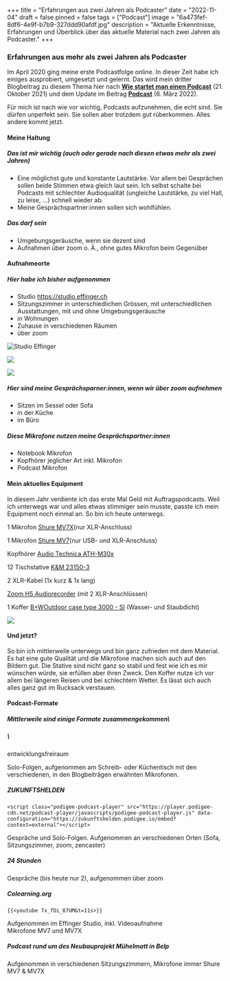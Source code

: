 +++
title = "Erfahrungen aus zwei Jahren als Podcaster"
date = "2022-11-04"
draft = false
pinned = false
tags = ["Podcast"]
image = "6a473fef-8df6-4e9f-b7b9-327ddd90afdf.jpg"
description = "Aktuelle Erkenntnisse, Erfahrungen und Überblick über das aktuelle Material nach zwei Jahren als Podcaster."
+++
### Erfahrungen aus mehr als zwei Jahren als Podcaster

Im April 2020 ging meine erste Podcastfolge online. In dieser Zeit habe ich einiges ausprobiert, umgesetzt und gelernt. Das wird mein dritter Blogbeitrag zu diesem Thema hier nach **[Wie startet man einen Podcast](https://www.bensblog.ch/wie-startet-man-einen-podcast/)** (21. Oktober 2021) und dem Update im Beitrag **[Podcast](https://www.bensblog.ch/podcast/)** (6. März 2022). 

Für mich ist nach wie vor wichtig, Podcasts aufzunehmen, die echt sind. Sie dürfen unperfekt sein. Sie sollen aber trotzdem gut rüberkommen. Alles andere kommt jetzt.

#### Meine Haltung

##### Das ist mir wichtig (auch oder gerade nach diesen etwas mehr als zwei Jahren)

* Eine möglichst gute und konstante Lautstärke. Vor allem bei Gesprächen sollen beide Stimmen etwa gleich laut sein. Ich selbst schalte bei Podcasts mit schlechter Audioqualität (ungleiche Lautstärke, zu viel Hall, zu leise, ...) schnell wieder ab. 
* Meine Gesprächspartner:innen sollen sich wohlfühlen. 

##### Das darf sein

* Umgebungsgeräusche, wenn sie dezent sind
* Aufnahmen über zoom o. Ä., ohne gutes Mikrofon beim Gegenüber 

#### Aufnahmeorte

##### Hier habe ich bisher aufgenommen

* Studio https://studio.effinger.ch
* Sitzungszimmer in unterschiedlichen Grössen, mit unterschiedlichen Ausstattungen, mit und ohne Umgebungsgeräusche
* in Wohnungen
* Zuhause in verschiedenen Räumen
* über zoom

![](bildschirmfoto-2022-11-03-um-12.30.17.png "Studio Effinger")

![](img_5123.jpg)

![](6a473fef-8df6-4e9f-b7b9-327ddd90afdf.jpg)

##### Hier sind meine Gesprächsparner:innen, wenn wir über zoom aufnehmen

* Sitzen im Sessel oder Sofa
* in der Küche
* im Büro

##### Diese Mikrofone nutzen meine Gesprächspartner:innen

* Notebook Mikrofon
* Kopfhörer jeglicher Art inkl. Mikrofon
* Podcast Mikrofon

#### Mein aktuelles Equipment

In diesem Jahr verdiente ich das erste Mal Geld mit Auftragspodcasts. Weil ich unterwegs war und alles etwas stimmiger sein musste, passte ich mein Equipment noch einmal an. So bin ich heute unterwegs. 

1 Mikrofon [Shure MV7X](https://www.galaxus.ch/en/s1/product/shure-mv7x-dynamic-podcast-microphone-xlr-microphones-22671278)(nur XLR-Anschluss)

1 Mikrofon [Shure MV7](https://www.galaxus.ch/en/s1/product/shure-mv7-broadcast-podcasting-microphones-14356382)(nur USB- und XLR-Anschluss)

Kopfhörer [Audio Technica ATH-M30x](https://www.galaxus.ch/en/s1/product/audio-technica-ath-m30x-headphones-3827638?supplier=406802)

12 Tischstative [K&M 23150-3](*%20**K&M%2023150-3**)

2 XLR-Kabel (1x kurz & 1x lang)

[Zoom H5 Audiorecorder](https://www.galaxus.ch/en/s1/product/zoom-h5-handheld-audio-recorders-2752880?isSecondHand=true&shid=859802&gclid=CjwKCAjwzY2bBhB6EiwAPpUpZva_CiUtftB2qvH0eGWExtafrxemnRR1wxK7CtvZ_OIL05-MDwEjcxoC9rMQAvD_BwE&gclsrc=aw.ds) (mit 2 XLR-Anschlüssen)

1 Koffer [B+WOutdoor case type 3000 - SI](https://www.galaxus.ch/en/s1/product/bw-outdoor-case-type-3000-si-suitcase-camera-bag-7105761?supplier=406802) (Wasser- und Staubdicht)

![](img_6476.jpg)

#### Und jetzt?

So bin ich mittlerweile unterwegs und bin ganz zufrieden mit dem Material. Es hat eine gute Qualität und die Mikrofone machen sich auch auf den Bildern gut. Die Stative sind nicht ganz so stabil und fest wie ich es mir wünschen würde, sie erfüllen aber ihren Zweck. Den Koffer nutze ich vor allem bei längeren Reisen und bei schlechtem Wetter. Es lässt sich auch alles ganz gut im Rucksack verstauen. 

#### Podcast-Formate

##### Mittlerweile sind einige Formate zusammengekommen\

##### \
entwicklungsfreiraum 

Solo-Folgen, aufgenommen am Schreib- oder Küchentisch mit den verschiedenen, in den Blogbeiträgen erwähnten Mikrofonen.

##### ZUKUNFTSHELDEN

```
<script class="podigee-podcast-player" src="https://player.podigee-cdn.net/podcast-player/javascripts/podigee-podcast-player.js" data-configuration="https://zukunftshelden.podigee.io/embed?context=external"></script>
```

Gespräche und Solo-Folgen. Aufgenommen an verschiedenen Orten (Sofa, Sitzungszimmer, zoom, zencaster)

##### 24 Stunden

Gespräche (bis heute nur 2), aufgenommen über zoom

##### Colearning.org

```
{{<youtube 7x_fDi_87UM&t=11s>}}
```

Aufgenommen im Effinger Studio, inkl. Videoaufnahme\
Mikrofone MV7 und MV7X

##### Podcast rund um des Neubauprojekt Mühelmatt in Belp

Aufgenommen in verschiedenen Sitzungszimmern, Mikrofone immer Shure MV7 & MV7X